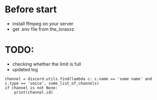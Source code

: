 # Before start
- install ffmpeg on your server
- get .env file from the_loraxxz

# TODO:
- checking whether the limit is full
- updated log
```
channel = discord.utils.find(lambda c: c.name == 'some name' and c.type == 'voice', some_list_of_channels)
if channel is not None:
    print(channel.id)
```